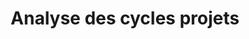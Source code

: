 ---
title: Analyse des cycles projets
sorte: Etude
description: |-
goals:
  - Place du numérique
  - Identifier la place du handicap
persons: 2
days: 4
pack: 1
---